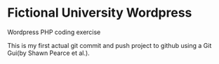 # Fictional University Wordpress
Wordpress PHP coding exercise

This is my first actual git commit and push project to github using a Git Gui(by Shawn Pearce et al.).
